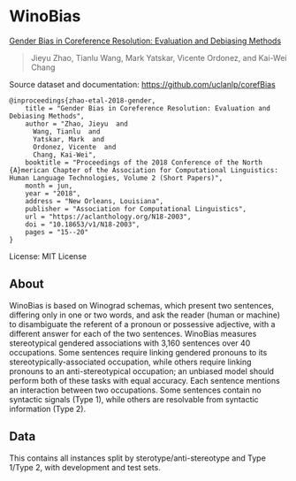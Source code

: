 # WinoBias

[Gender Bias in Coreference Resolution: Evaluation and Debiasing Methods](https://aclanthology.org/N18-2003/)
>Jieyu Zhao, Tianlu Wang, Mark Yatskar, Vicente Ordonez, and Kai-Wei Chang

Source dataset and documentation: https://github.com/uclanlp/corefBias

```
@inproceedings{zhao-etal-2018-gender,
    title = "Gender Bias in Coreference Resolution: Evaluation and Debiasing Methods",
    author = "Zhao, Jieyu  and
      Wang, Tianlu  and
      Yatskar, Mark  and
      Ordonez, Vicente  and
      Chang, Kai-Wei",
    booktitle = "Proceedings of the 2018 Conference of the North {A}merican Chapter of the Association for Computational Linguistics: Human Language Technologies, Volume 2 (Short Papers)",
    month = jun,
    year = "2018",
    address = "New Orleans, Louisiana",
    publisher = "Association for Computational Linguistics",
    url = "https://aclanthology.org/N18-2003",
    doi = "10.18653/v1/N18-2003",
    pages = "15--20"
}
```

License: MIT License

## About

WinoBias is based on Winograd schemas, which present two sentences, differing only in one or two words, and ask the reader (human or machine) to disambiguate the referent of a pronoun or possessive adjective, with a different answer for each of the two sentences. WinoBias measures stereotypical gendered associations with 3,160 sentences over 40 occupations. Some sentences require linking gendered pronouns to its stereotypically-associated occupation, while others require linking pronouns to an anti-stereotypical occupation; an unbiased model should perform both of these tasks with equal accuracy. Each sentence mentions an interaction between two occupations. Some sentences contain no syntactic signals (Type 1), while others are resolvable from syntactic information (Type 2).

## Data

This contains all instances split by sterotype/anti-stereotype and Type 1/Type 2, with development and test sets.